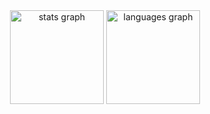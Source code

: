<div align="center">
  <img src="https://github-readme-stats.vercel.app/api?username=dannycowles&hide_title=false&hide_rank=false&show_icons=true&include_all_commits=true&count_private=true&disable_animations=false&theme=neon&locale=en&hide_border=false" height="150" alt="stats graph"  />
  <img src="https://github-readme-stats.vercel.app/api/top-langs?username=dannycowles&locale=en&hide_title=false&layout=compact&card_width=320&langs_count=4&theme=neon&hide_border=false" height="150" alt="languages graph"  />
</div>
